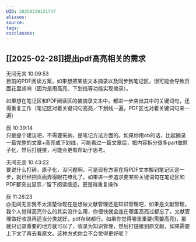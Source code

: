 ```yaml
---
UID: 20250228131747
aliases: 
source: 
tags: 
cssclasses:
---
```

## [[2025-02-28]]提出pdf高亮相关的需求
无间无言 10:09:53  
目前的PDF阅读方案，如果想把某些文本摘录以及同步到笔记区，很可能会导致页面花里胡哨（因为是用高亮、下划线等功能实现摘录）。  
  
如果想在笔记区和PDF阅读区的被摘录文本中，都进一步突出其中的关键词句，还得重复工作（笔记区对着关键词句高亮／下划线一遍，PDF区也对着关键词句来一遍）  
  
辰 10:39:14  
只是提个建议吧，不需要采纳，是笔记方法方面的。如果你用ob的话，比起摘录一篇完整的文章+高亮或下划线，可能看过一篇文章后，把内容拆分很多part做原子化，然后打链接，可能会更有帮助于思考。  
  
无间无言 10:43:22  
要说什么打碎，原子化，没问题啊。可是现有方案在将PDF文本搬到笔记区这一步，就已经把页面弄得眼花缭乱了。如果进一步追求要某些关键词句在笔记区和PDF都突出显示／留下阅读痕迹，更是得重复操作  
  
辰 11:26:23  
@无间无言我不太清楚你现在是想做文献管理还是知识管理吧，如果是文献管理，我个人觉得高亮什么的其实没什么用，你很快就会连在哪里高亮过都忘了，文献管理做好收录再适当分类就好，pdf存储都行。如果你觉得哪里重要(需要高亮)，那就只记录重要的地方就可以了，收录为知识管理，然后打链接到原文献，如果需要上下文了再去看原文。这种方式你会不会觉得更好呢？
